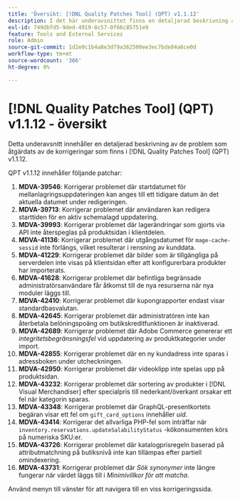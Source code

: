 ```yaml
---
title: 'Översikt: [!DNL Quality Patches Tool] (QPT) v1.1.12'
description: I det här underavsnittet finns en detaljerad beskrivning av de problem som åtgärdats av de korrigeringar som finns i  [!DNL Quality Patches Tool] (QPT) v1.1.12.
exl-id: 749dbfd5-9ded-4919-8c57-0f66c85751e9
feature: Tools and External Services
role: Admin
source-git-commit: 1d2e0c1b4a8e3d79a362500ee3ec7bde84a6ce0d
workflow-type: tm+mt
source-wordcount: '366'
ht-degree: 0%

---
```


# [!DNL Quality Patches Tool] (QPT) v1.1.12 - översikt

Detta underavsnitt innehåller en detaljerad beskrivning av de problem som åtgärdats av de korrigeringar som finns i [!DNL Quality Patches Tool] (QPT) v1.1.12.

QPT v1.1.12 innehåller följande patchar:

1. **MDVA-39546**: Korrigerar problemet där startdatumet för mellanlagringsuppdateringen kan anges till ett tidigare datum än det aktuella datumet under redigeringen.
1. **MDVA-39713**: Korrigerar problemet där användaren kan redigera starttiden för en aktiv schemalagd uppdatering.
1. **MDVA-39993**: Korrigerar problemet där lagerändringar som gjorts via API inte återspeglas på produktsidan i klientdelen.
1. **MDVA-41136**: Korrigerar problemet där utgångsdatumet för `mage-cache-sessid` inte förlängs, vilket resulterar i rensning av kunddata.
1. **MDVA-41229**: Korrigerar problemet där bilder som är tillgängliga på serverdelen inte visas på klientsidan efter att konfigurerbara produkter har importerats.
1. **MDVA-41628**: Korrigerar problemet där befintliga begränsade administratörsanvändare får åtkomst till de nya resurserna när nya moduler läggs till.
1. **MDVA-42410**: Korrigerar problemet där kupongrapporter endast visar standardbasvalutan.
1. **MDVA-42645**: Korrigerar problemet där administratören inte kan återbetala belöningspoäng om butikskreditfunktionen är inaktiverad.
1. **MDVA-42689**: Korrigerar problemet där Adobe Commerce genererar ett *integritetsbegränsningsfel* vid uppdatering av produktkategorier under import.
1. **MDVA-42855**: Korrigerar problemet där en ny kundadress inte sparas i adressboken under utcheckningen.
1. **MDVA-42950**: Korrigerar problemet där videoklipp inte spelas upp på produktsidan.
1. **MDVA-43232**: Korrigerar problemet där sortering av produkter i [!DNL Visual Merchandiser] efter specialpris till nederkant/överkant orsakar ett fel när kategorin sparas.
1. **MDVA-43348**: Korrigerar problemet där GraphQL-presentkortets begäran visar ett fel om `gift_card_options` innehåller *uid*.
1. **MDVA-43414**: Korrigerar det allvarliga PHP-fel som inträffar när `inventory.reservations.updateSalabilityStatus` -kökonsumenten körs på numeriska SKU:er.
1. **MDVA-43726**: Korrigerar problemet där katalogprisregeln baserad på attributmatchning på butiksnivå inte kan tillämpas efter partiell omindexering.
1. **MDVA-43731**: Korrigerar problemet där *Sök synonymer* inte längre fungerar när värdet läggs till i *Minimivillkor för att matcha*.

Använd menyn till vänster för att navigera till en viss korrigeringssida.
